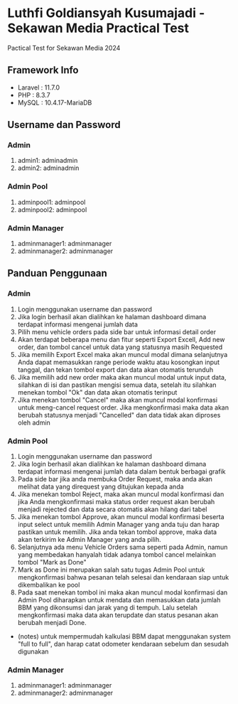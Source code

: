 # Luthfi Goldiansyah Kusumajadi - Sekawan Media Practical Test
 Pactical Test for Sekawan Media 2024

## Framework Info
- Laravel : 11.7.0
- PHP : 8.3.7
- MySQL : 10.4.17-MariaDB

## Username dan Password

### Admin
1. admin1: adminadmin
2. admin2: adminadmin

### Admin Pool
1. adminpool1: adminpool
2. adminpool2: adminpool

### Admin Manager
1. adminmanager1: adminmanager
2. adminmanager2: adminmanager

## Panduan Penggunaan
### Admin
1. Login menggunakan username dan password
2. Jika login berhasil akan dialihkan ke halaman dashboard dimana terdapat informasi mengenai jumlah data
3. Pilih menu vehicle orders pada side bar untuk informasi detail order
4. Akan terdapat beberapa menu dan fitur seperti Export Excell, Add new order, dan tombol cancel untuk data yang statusnya masih Requested
5. Jika memilih Export Excel maka akan muncul modal dimana selanjutnya Anda dapat memasukkan range periode waktu atau kosongkan input tanggal, dan tekan tombol export dan data akan otomatis terunduh
6. Jika memilih add new order maka akan muncul modal untuk input data, silahkan di isi dan pastikan mengisi semua data, setelah itu silahkan menekan tombol "Ok" dan data akan otomatis terinput
7. Jika menekan tombol "Cancel" maka akan muncul modal konfirmasi untuk meng-cancel request order. Jika mengkonfirmasi maka data akan berubah statusnya menjadi "Cancelled" dan data tidak akan diproses oleh admin

### Admin Pool
1. Login menggunakan username dan password
2. Jika login berhasil akan dialihkan ke halaman dashboard dimana terdapat informasi mengenai jumlah data dalam bentuk berbagai grafik
3. Pada side bar jika anda membuka Order Request, maka anda akan melihat data yang direquest yang ditujukan kepada anda
4. Jika menekan tombol Reject, maka akan muncul modal konfirmasi dan jika Anda mengkonfirmasi maka status order request akan berubah menjadi rejected dan data secara otomatis akan hilang dari tabel
5. Jika menekan tombol Approve, akan muncul modal konfirmasi beserta input select untuk memilih Admin Manager yang anda tuju dan harap pastikan untuk memilih. Jika anda tekan tombol approve, maka data akan terkirim ke Admin Manager yang anda pilih.
6. Selanjutnya ada menu Vehicle Orders sama seperti pada Admin, namun yang membedakan hanyalah tidak adanya tombol cancel melainkan tombol "Mark as Done"
7. Mark as Done ini merupakan salah satu tugas Admin Pool untuk mengkonfirmasi bahwa pesanan telah selesai dan kendaraan siap untuk dikembalikan ke pool
8. Pada saat menekan tombol ini maka akan muncul modal konfirmasi dan Admin Pool diharapkan untuk mendata dan memasukkan data jumlah BBM yang dikonsumsi dan jarak yang di tempuh. Lalu setelah mengkonfirmasi maka data akan terupdate dan status pesanan akan berubah menjadi Done.
- (notes) untuk mempermudah kalkulasi BBM dapat menggunakan system "full to full", dan harap catat odometer kendaraan sebelum dan sesudah digunakan

### Admin Manager
1. adminmanager1: adminmanager
2. adminmanager2: adminmanager
